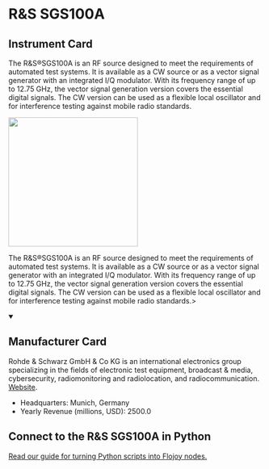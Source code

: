 
# R&S SGS100A

## Instrument Card

<div className="flex">

<div>

The R&S®SGS100A is an RF source designed to meet the requirements of automated test systems. It is available as a CW source or as a vector signal generator with an integrated I/Q modulator. With its frequency range of up to 12.75 GHz, the vector signal generation version covers the essential digital signals. The CW version can be used as a flexible local oscillator and for interference testing against mobile radio standards.

</div>

<img width="256" src="https://v5.airtableusercontent.com/v1/19/19/1691539200000/PsE5uRIrpsTNrwc1zKtsgw/abrPCl3Wt2WnWbpjpZWY2lChqNc91nJyxk3ju5Daut1mXKHQOypZO5A4gBs5sB0yKZxDg8cO7SM6OVQhK4BYdDeLER9ESn8H7um8DPKK-wwORdoi5w9EY9zrUpy6XeyjlU5hvbMDFKp_3VZwWuDV0IcS_JFoOCCHl5kWqFDvI0o/wkRYiZZ7Nrbs8HDa3tfTYI8kVD6uUIzIODd-hbHell0"/>

</div>

The R&S®SGS100A is an RF source designed to meet the requirements of automated test systems. It is available as a CW source or as a vector signal generator with an integrated I/Q modulator. With its frequency range of up to 12.75 GHz, the vector signal generation version covers the essential digital signals. The CW version can be used as a flexible local oscillator and for interference testing against mobile radio standards.>

<details open>
<summary><h2>Manufacturer Card</h2></summary>

Rohde & Schwarz GmbH & Co KG is an international electronics group specializing in the fields of electronic test equipment, broadcast & media, cybersecurity, radiomonitoring and radiolocation, and radiocommunication. <a href="https://www.rohde-schwarz.com/ca/home_48230.html">Website</a>.

<ul>
  <li>Headquarters: Munich, Germany</li>
  <li>Yearly Revenue (millions, USD): 2500.0</li>
</ul>
</details>

## Connect to the R&S SGS100A in Python

[Read our guide for turning Python scripts into Flojoy nodes.](https://docs.flojoy.ai/custom-nodes/creating-custom-node/)


